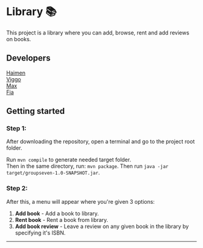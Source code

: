 # Library 📚

This project is a library where you can add, browse, rent and add reviews on books.

## Developers

[Haimen](https://github.com/xsutv) </br>
[Viggo](https://github.com/viggo2003) </br>
[Max](https://github.com/maxsve18) </br>
[Fia](https://github.com/fiababiakandersson)

## Getting started

### Step 1:

After downloading the repository, open a terminal and go to the project root folder.

Run `mvn compile` to generate needed target folder.</br>
Then in the same directory, run: `mvn package`.
Then run `java -jar target/groupseven-1.0-SNAPSHOT.jar`.

### Step 2:

After this, a menu will appear where you're given 3 options:

1. **Add book** - Add a book to library.
2. **Rent book** - Rent a book from library.
3. **Add book review** - Leave a review on any given book in the library by specifying it's ISBN.

---
